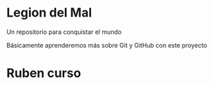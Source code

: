 # Legion del Mal
Un repositorio para conquistar el mundo

Básicamente aprenderemos más sobre Git y GitHub con este proyecto

# Ruben curso